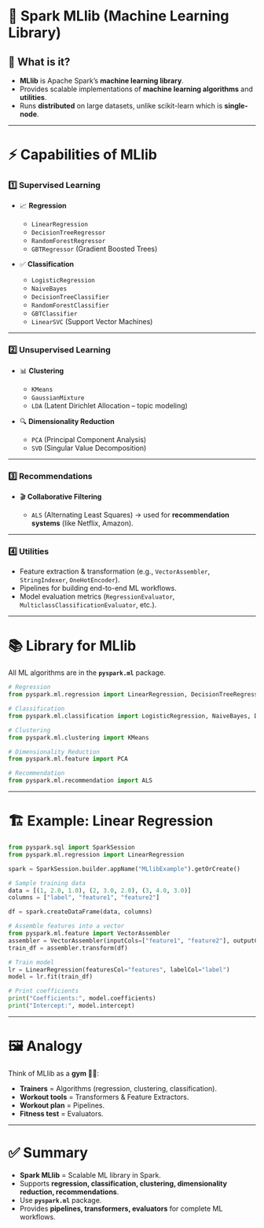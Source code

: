 # 🤖 **Spark MLlib (Machine Learning Library)**

## 🧩 What is it?

* **MLlib** is Apache Spark’s **machine learning library**.
* Provides scalable implementations of **machine learning algorithms** and **utilities**.
* Runs **distributed** on large datasets, unlike scikit-learn which is **single-node**.

---

# ⚡ Capabilities of MLlib

### 1️⃣ **Supervised Learning**

* 📈 **Regression**

  * `LinearRegression`
  * `DecisionTreeRegressor`
  * `RandomForestRegressor`
  * `GBTRegressor` (Gradient Boosted Trees)

* ✅ **Classification**

  * `LogisticRegression`
  * `NaiveBayes`
  * `DecisionTreeClassifier`
  * `RandomForestClassifier`
  * `GBTClassifier`
  * `LinearSVC` (Support Vector Machines)

---

### 2️⃣ **Unsupervised Learning**

* 📊 **Clustering**

  * `KMeans`
  * `GaussianMixture`
  * `LDA` (Latent Dirichlet Allocation – topic modeling)

* 🔍 **Dimensionality Reduction**

  * `PCA` (Principal Component Analysis)
  * `SVD` (Singular Value Decomposition)

---

### 3️⃣ **Recommendations**

* 🎬 **Collaborative Filtering**

  * `ALS` (Alternating Least Squares) → used for **recommendation systems** (like Netflix, Amazon).

---

### 4️⃣ **Utilities**

* Feature extraction & transformation (e.g., `VectorAssembler`, `StringIndexer`, `OneHotEncoder`).
* Pipelines for building end-to-end ML workflows.
* Model evaluation metrics (`RegressionEvaluator`, `MulticlassClassificationEvaluator`, etc.).

---

# 📚 Library for MLlib

All ML algorithms are in the **`pyspark.ml`** package.

```python
# Regression
from pyspark.ml.regression import LinearRegression, DecisionTreeRegressor

# Classification
from pyspark.ml.classification import LogisticRegression, NaiveBayes, DecisionTreeClassifier

# Clustering
from pyspark.ml.clustering import KMeans

# Dimensionality Reduction
from pyspark.ml.feature import PCA

# Recommendation
from pyspark.ml.recommendation import ALS
```

---

# 🏗️ Example: Linear Regression

```python
from pyspark.sql import SparkSession
from pyspark.ml.regression import LinearRegression

spark = SparkSession.builder.appName("MLlibExample").getOrCreate()

# Sample training data
data = [(1, 2.0, 1.0), (2, 3.0, 2.0), (3, 4.0, 3.0)]
columns = ["label", "feature1", "feature2"]

df = spark.createDataFrame(data, columns)

# Assemble features into a vector
from pyspark.ml.feature import VectorAssembler
assembler = VectorAssembler(inputCols=["feature1", "feature2"], outputCol="features")
train_df = assembler.transform(df)

# Train model
lr = LinearRegression(featuresCol="features", labelCol="label")
model = lr.fit(train_df)

# Print coefficients
print("Coefficients:", model.coefficients)
print("Intercept:", model.intercept)
```

---

# 🖼️ Analogy

Think of MLlib as a **gym 🏋️‍♂️**:

* **Trainers** = Algorithms (regression, clustering, classification).
* **Workout tools** = Transformers & Feature Extractors.
* **Workout plan** = Pipelines.
* **Fitness test** = Evaluators.

---

# ✅ Summary

* **Spark MLlib** = Scalable ML library in Spark.
* Supports **regression, classification, clustering, dimensionality reduction, recommendations**.
* Use **`pyspark.ml`** package.
* Provides **pipelines, transformers, evaluators** for complete ML workflows.
